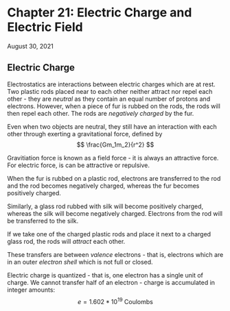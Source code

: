 # Chapter 21: Electric Charge and Electric Field
August 30, 2021

## Electric Charge

Electrostatics are interactions between electric charges which are at rest. Two plastic rods placed near to each other neither attract nor repel each other - they are *neutral* as they contain an equal number of protons and electrons. However, when a piece of fur is rubbed on the rods, the rods will then repel each other. The rods are *negatively charged* by the fur.

Even when two objects are neutral, they still have an interaction with each other through exerting a gravitational force, defined by $$ \frac{Gm_1m_2}{r^2} $$

Gravitiation force is known as a field force - it is always an attractive force. For electric force, is can be attractive or repulsive.

When the fur is rubbed on a plastic rod, electrons are transferred to the rod and the rod becomes negatively charged, whereas the fur becomes positively charged.

Similarly, a glass rod rubbed with silk will become positively charged, whereas the silk will become negatively charged. Electrons from the rod will be transferred to the silk.

If we take one of the charged plastic rods and place it next to a charged glass rod, the rods will *attract* each other.

These transfers are between *valence* electrons - that is, electrons which are in an outer *electron shell* which is not full or closed. 

Electric charge is quantized - that is, one electron has a single unit of charge. We cannot transfer half of an electron - charge is accumulated in integer amounts: $$
e = 1.602 * 10^{19} \text{ Coulombs}
$$